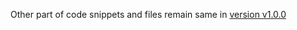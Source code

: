 Other part of code snippets and files remain same in [version v1.0.0](https://github.com/40843245/AppScript-project/tree/main/Google%20Forms/Form%20Generator/Form%20Generator%20given%20Spreadsheet%20data/v1.1.0)
